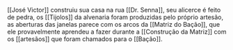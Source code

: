 [[José Victor]] construiu sua casa na rua [[Dr. Senna]], seu alicerce é feito de pedra, os [[Tijolos]] da alvenaria foram produzidas pelo próprio artesão, as aberturas das janelas parece com os arcos da [[Matriz do Bação]], que ele provavelmente aprendeu a fazer durante a [[Construção da Matriz]] com os [[artesãos]] que foram chamados para o [[Bação]].